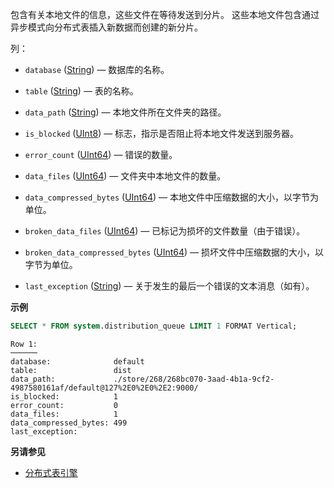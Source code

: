 包含有关本地文件的信息，这些文件在等待发送到分片。 这些本地文件包含通过异步模式向分布式表插入新数据而创建的新分片。

列：

- `database` ([String](../../sql-reference/data-types/string.md)) — 数据库的名称。

- `table` ([String](../../sql-reference/data-types/string.md)) — 表的名称。

- `data_path` ([String](../../sql-reference/data-types/string.md)) — 本地文件所在文件夹的路径。

- `is_blocked` ([UInt8](../../sql-reference/data-types/int-uint.md)) — 标志，指示是否阻止将本地文件发送到服务器。

- `error_count` ([UInt64](../../sql-reference/data-types/int-uint.md)) — 错误的数量。

- `data_files` ([UInt64](../../sql-reference/data-types/int-uint.md)) — 文件夹中本地文件的数量。

- `data_compressed_bytes` ([UInt64](../../sql-reference/data-types/int-uint.md)) — 本地文件中压缩数据的大小，以字节为单位。

- `broken_data_files` ([UInt64](../../sql-reference/data-types/int-uint.md)) — 已标记为损坏的文件数量（由于错误）。

- `broken_data_compressed_bytes` ([UInt64](../../sql-reference/data-types/int-uint.md)) — 损坏文件中压缩数据的大小，以字节为单位。

- `last_exception` ([String](../../sql-reference/data-types/string.md)) — 关于发生的最后一个错误的文本消息（如有）。

**示例**

```sql
SELECT * FROM system.distribution_queue LIMIT 1 FORMAT Vertical;
```

```text
Row 1:
──────
database:              default
table:                 dist
data_path:             ./store/268/268bc070-3aad-4b1a-9cf2-4987580161af/default@127%2E0%2E0%2E2:9000/
is_blocked:            1
error_count:           0
data_files:            1
data_compressed_bytes: 499
last_exception:
```

**另请参见**

- [分布式表引擎](../../engines/table-engines/special/distributed.md)
